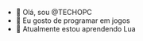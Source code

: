 - 👋 Olá, sou @TECHOPC
- 👀 Eu gosto de programar em jogos
- 🌱 Atualmente estou aprendendo Lua
<!---  - 📫 --->

<!---
TECHOPC/TECHOPC is a ✨ special ✨ repository because its `README.md` (this file) appears on your GitHub profile.
You can click the Preview link to take a look at your changes.
--->
